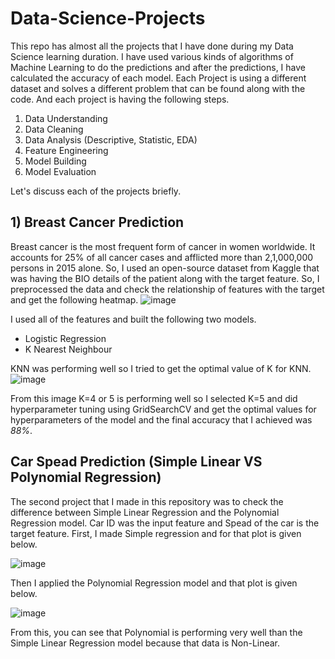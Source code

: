 # Data-Science-Projects
This repo has almost all the projects that I have done during my Data Science learning duration. I have used various kinds of algorithms of Machine Learning to do the predictions and after the predictions, I have calculated the accuracy of each model.
Each Project is using a different dataset and solves a different problem that can be found along with the code. And each project is having the following steps.
1) Data Understanding
2) Data Cleaning
3) Data Analysis (Descriptive, Statistic, EDA)
4) Feature Engineering
5) Model Building
6) Model Evaluation

Let's discuss each of the projects briefly.
## 1) Breast Cancer Prediction
Breast cancer is the most frequent form of cancer in women worldwide. It accounts for 25% of all cancer cases and afflicted more than 2,1,000,000 persons in 2015 alone. So, I used an open-source dataset from Kaggle that was having the BIO details of the patient along with the target feature. So, I preprocessed the data and check the relationship of features with the target and get the following heatmap.
![image](https://user-images.githubusercontent.com/53445779/175564908-96dae2fc-ae81-4e3d-850f-00e190f0a2cb.png)

I used all of the features and built the following two models.
- Logistic Regression
- K Nearest Neighbour

KNN was performing well so I tried to get the optimal value of K for KNN.
![image](https://user-images.githubusercontent.com/53445779/175565282-8380246a-ce3d-4746-a469-f8a15bc4488d.png)

From this image K=4 or 5 is performing well so I selected K=5 and did hyperparameter tuning using GridSearchCV and get the optimal values for hyperparameters of the model and the final accuracy that I achieved was *88%*.

## Car Spead Prediction (Simple Linear VS Polynomial Regression)

The second project that I made in this repository was to check the difference between Simple Linear Regression and the Polynomial Regression model. Car ID was the input feature and Spead of the car is the target feature. First, I made Simple regression and for that plot is given below.

![image](https://user-images.githubusercontent.com/53445779/175906895-e1eb6cd6-1548-4045-a776-266c4e99f039.png)

Then I applied the Polynomial Regression model and that plot is given below.

![image](https://user-images.githubusercontent.com/53445779/175906977-d0c9d3b9-76c5-4dd2-82a2-14489ff98b9c.png)

From this, you can see that Polynomial is performing very well than the Simple Linear Regression model because that data is Non-Linear.
